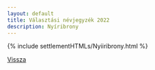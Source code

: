 ```yaml
---
layout: default
title: Választási névjegyzék 2022
description: Nyíribrony
---
```


{% include settlementHTMLs/Nyiiribrony.html %}

[Vissza](../)